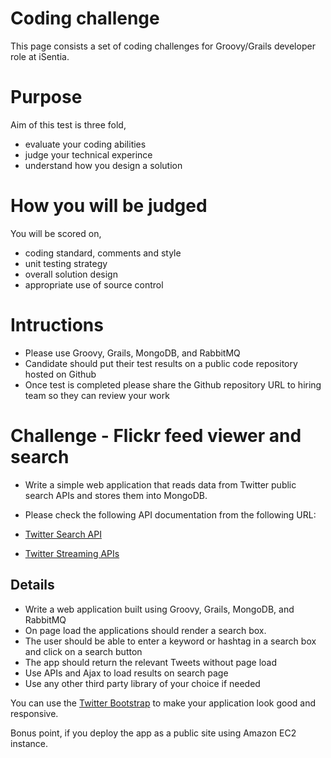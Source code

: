 # Coding challenge
This page consists a set of coding challenges for Groovy/Grails developer role at iSentia.

# Purpose
Aim of this test is three fold,

- evaluate your coding abilities 
- judge your technical experince
- understand how you design a solution

# How you will be judged
You will be scored on,

- coding standard, comments and style
- unit testing strategy
- overall solution design
- appropriate use of source control

# Intructions

- Please use Groovy, Grails, MongoDB, and RabbitMQ
- Candidate should put their test results on a public code repository hosted on Github
- Once test is completed please share the Github repository URL to hiring team so they can review your work

# Challenge - Flickr feed viewer and search

- Write a simple web application that reads data from Twitter public search APIs and stores them into MongoDB. 
- Please check the following API documentation from the following URL:

- [Twitter Search API]( https://dev.twitter.com/rest/public/search)
- [Twitter Streaming APIs](https://dev.twitter.com/streaming/overview)


## Details

- Write a web application built using Groovy, Grails, MongoDB, and RabbitMQ
- On page load the applications should render a search box.  
- The user should be able to enter a keyword or hashtag in a search box and click on a search button
- The app should return the relevant Tweets without page load
- Use APIs and Ajax to load results on search page
- Use any other third party library of your choice if needed 

You can use the [Twitter Bootstrap](http://getbootstrap.com/) to make your application look good and responsive.

Bonus point, if you deploy the app as a public site using Amazon EC2 instance.
